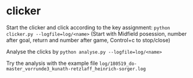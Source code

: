 # clicker

Start the clicker and click according to the key assignment:
`python clicker.py --logfile=log/<name>`
(Start with Midfield posession, number after goal, return and number after game, Control+c to stop/close)

Analyse the clicks by 
`python analyse.py --logfile=log/<name>`

Try the analysis with the example file `log/180519_do-master_vorrunde3_kunath-retzlaff_heinrich-sorger.log`

